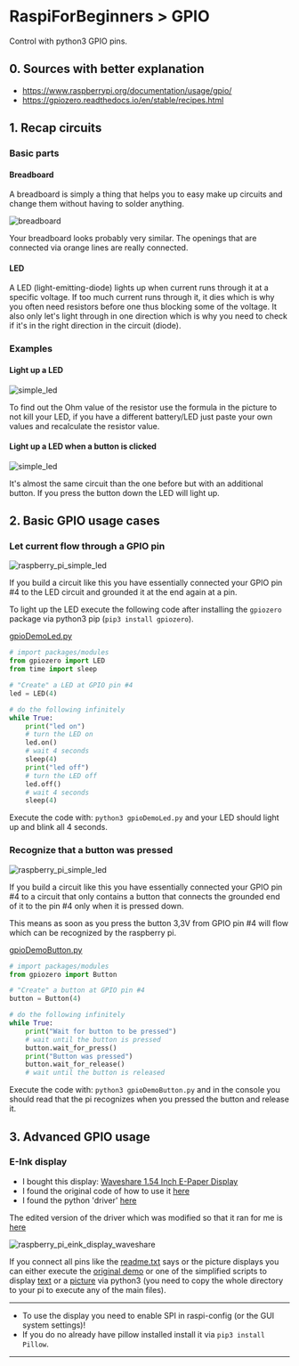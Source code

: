 # RaspiForBeginners > GPIO

Control with python3 GPIO pins.


## 0. Sources with better explanation

- https://www.raspberrypi.org/documentation/usage/gpio/
- https://gpiozero.readthedocs.io/en/stable/recipes.html

## 1. Recap circuits

### Basic parts

#### Breadboard

A breadboard is simply a thing that helps you to easy make up circuits and change them without having to solder anything.

![breadboard](pictures\gpio\breadboard.svg)

Your breadboard looks probably very similar. The openings that are connected via orange lines are really connected.

#### LED

A LED (light-emitting-diode) lights up when current runs through it at a specific voltage. If too much current runs through it, it dies which is why you often need resistors before one thus blocking some of the voltage. It also only let's light through in one direction which is why you need to check if it's in the right direction in the circuit (diode).

### Examples

#### Light up a LED

![simple_led](pictures\gpio\simple_led.JPG)

To find out the Ohm value of the resistor use the formula in the picture to not kill your LED, if you have a different battery/LED just paste your own values and recalculate the resistor value.

#### Light up a LED when a button is clicked

![simple_led](pictures\gpio\simple_led_button.JPG)

It's almost the same circuit than the one before but with an additional button. If you press the button down the LED will light up.

## 2. Basic GPIO usage cases

### Let current flow through a GPIO pin

![raspberry_pi_simple_led](pictures\gpio\raspberry_pi_simple_led.JPG)

If you build a circuit like this you have essentially connected your GPIO pin #4 to the LED circuit and grounded it at the end again at a pin.

To light up the LED execute the following code after installing the `gpiozero` package via python3 pip (`pip3 install gpiozero`).

[gpioDemoLed.py](scripts\gpio\gpioDemoLed.py)

```python
# import packages/modules
from gpiozero import LED
from time import sleep

# "Create" a LED at GPIO pin #4
led = LED(4)

# do the following infinitely
while True:
    print("led on")
    # turn the LED on
    led.on()
    # wait 4 seconds
    sleep(4)
    print("led off")
    # turn the LED off
    led.off()
    # wait 4 seconds
    sleep(4)
```

Execute the code with: `python3 gpioDemoLed.py` and your LED should light up and blink all 4 seconds.

### Recognize that a button was pressed

![raspberry_pi_simple_led](pictures/gpio/raspberry_pi_simple_button.JPG)

If you build a circuit like this you have essentially connected your GPIO pin #4 to a circuit that only contains a button that connects the grounded end of it to the pin #4 only when it is pressed down.

This means as soon as you press the button 3,3V from GPIO pin #4 will flow which can be recognized by the raspberry pi.

[gpioDemoButton.py](scripts\gpio\gpioDemoButton.py)

```python
# import packages/modules
from gpiozero import Button

# "Create" a button at GPIO pin #4
button = Button(4)

# do the following infinitely
while True:
    print("Wait for button to be pressed")
    # wait until the button is pressed
    button.wait_for_press()
    print("Button was pressed")
    button.wait_for_release()
    # wait until the button is released
```

Execute the code with: `python3 gpioDemoButton.py` and in the console you should read that the pi recognizes when you pressed the button and release it.

## 3. Advanced GPIO usage

### E-Ink display

- I bought this display: [Waveshare 1.54 Inch E-Paper Display](https://www.amazon.de/gp/product/B0728BJTZC/ref=oh_aui_detailpage_o01_s00?ie=UTF8&psc=1)
- I found the original code of how to use it [here](https://www.waveshare.com/wiki/1.54inch_e-Paper_Module)
- I found the python 'driver' [here](https://www.waveshare.com/wiki/File:1.54inch_e-Paper_Module_code.7z)

The edited version of the driver which was modified so that it ran for me is [here](scripts\gpio\e-Ink)

![raspberry_pi_eink_display_waveshare](pictures\gpio\raspberry_pi_eink_display_waveshare.JPG)

If you connect all pins like the [readme.txt](scripts\gpio\e-Ink\readme.txt) says or the picture displays you can either execute the [original demo](scripts\gpio\e-Ink\main.py) or one of the simplified scripts to display [text](scripts\gpio\e-Ink\custom_main_text.py) or a [picture](scripts\gpio\e-Ink\custom_main_picture.py) via python3 (you need to copy the whole directory to your pi to execute any of the main files).

---

- To use the display you need to enable SPI in raspi-config (or the GUI system settings)!
- If you do no already have pillow installed install it via `pip3 install Pillow`.

---
